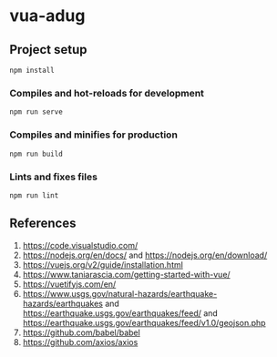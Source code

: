 # vua-adug

## Project setup
```
npm install
```

### Compiles and hot-reloads for development
```
npm run serve
```

### Compiles and minifies for production
```
npm run build
```

### Lints and fixes files
```
npm run lint
```

## References
1.	https://code.visualstudio.com/
2.	https://nodejs.org/en/docs/ and https://nodejs.org/en/download/
3.	https://vuejs.org/v2/guide/installation.html
4.	https://www.taniarascia.com/getting-started-with-vue/
5.	https://vuetifyjs.com/en/
6.	https://www.usgs.gov/natural-hazards/earthquake-hazards/earthquakes and https://earthquake.usgs.gov/earthquakes/feed/ and https://earthquake.usgs.gov/earthquakes/feed/v1.0/geojson.php
7.	https://github.com/babel/babel 
8.	https://github.com/axios/axios

